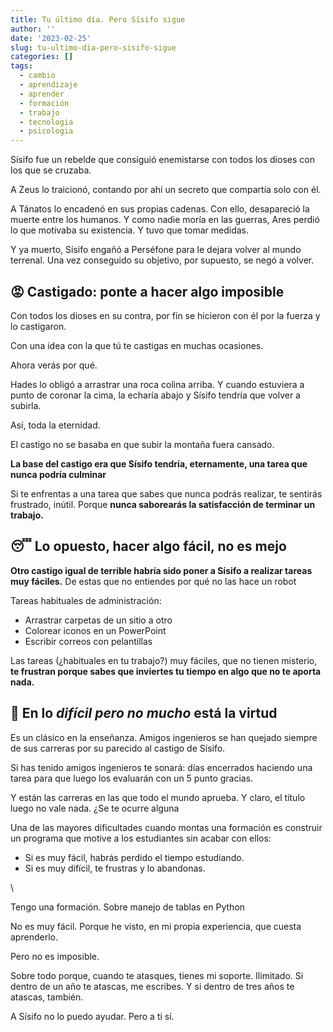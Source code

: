 ```yaml
---
title: Tu último día. Pero Sísifo sigue
author: ''
date: '2023-02-25'
slug: tu-ultimo-dia-pero-sisifo-sigue
categories: []
tags:
  - cambio
  - aprendizaje
  - aprender
  - formación
  - trabajo
  - tecnologia
  - psicologia
---
```


Sísifo fue un rebelde que consiguió enemistarse con todos los dioses con los que se cruzaba.

A Zeus lo traicionó, contando por ahí un secreto que compartía solo con él.

A Tánatos lo encadenó en sus propias cadenas. Con ello, desapareció la muerte entre los humanos. Y como nadie moría en las guerras, Ares perdió lo que motivaba su existencia. Y tuvo que tomar medidas.

Y ya muerto, Sísifo engañó a Perséfone para le dejara volver al mundo terrenal. Una vez conseguido su objetivo, por supuesto, se negó a volver.


## 😡 Castigado: ponte a hacer algo imposible
Con todos los dioses en su contra, por fin se hicieron con él por la fuerza y lo castigaron.

Con una idea con la que tú te castigas en muchas ocasiones.

Ahora verás por qué.

Hades lo obligó a arrastrar una roca colina arriba. Y cuando estuviera a punto de coronar la cima, la echaría abajo y Sísifo tendría que volver a subirla.

Así, toda la eternidad.

El castigo no se basaba en que subir la montaña fuera cansado.

**La base del castigo era que Sísifo tendría, eternamente, una tarea que nunca podría culminar**

Si te enfrentas a una tarea que sabes que nunca podrás realizar, te sentirás frustrado, inútil. Porque **nunca saborearás la satisfacción de terminar un trabajo.**


## 😴 Lo opuesto, hacer algo fácil, no es mejo

**Otro castigo igual de terrible habría sido poner a Sísifo a realizar tareas muy fáciles.** De estas que no entiendes por qué no las hace un robot

Tareas habituales de administración:

- Arrastrar carpetas de un sitio a otro
- Colorear iconos en un PowerPoint
- Escribir correos con pelantillas


Las tareas (¿habituales en tu trabajo?) muy fáciles, que no tienen misterio, **te frustran porque sabes que inviertes tu tiempo en algo que no te aporta nada.**


## 🎯 En lo _difícil pero no mucho_ está la virtud
Es un clásico en la enseñanza. Amigos ingenieros se han quejado siempre de sus carreras por su parecido al castigo de Sísifo.

Si has tenido amigos ingenieros te sonará: días encerrados haciendo una tarea para que luego los evaluarán con un 5 punto gracias.

Y están las carreras en las que todo el mundo aprueba. Y claro, el título luego no vale nada. ¿Se te ocurre alguna

Una de las mayores dificultades cuando montas una formación es construir un programa que motive a los estudiantes sin acabar con ellos:

- Si es muy fácil, habrás perdido el tiempo estudiando.
- Si es muy difícil, te frustras y lo abandonas.

\\

Tengo una formación. Sobre manejo de tablas en Python

No es muy fácil. Porque he visto, en mi propia experiencia, que cuesta aprenderlo.

Pero no es imposible.

Sobre todo porque, cuando te atasques, tienes mi soporte. Ilimitado. Si dentro de un año te atascas, me escribes. Y si dentro de tres años te atascas, también.

A Sísifo no lo puedo ayudar. Pero a ti sí.

